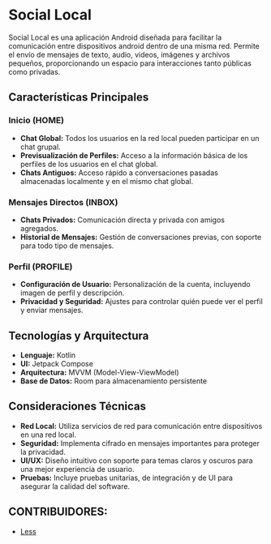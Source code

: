# Social Local

Social Local es una aplicación Android diseñada para facilitar la comunicación entre dispositivos android dentro de una misma red. Permite el envío de mensajes de texto, audio, videos, imágenes y archivos pequeños, proporcionando un espacio para interacciones tanto públicas como privadas.

## Características Principales

### Inicio (HOME)

- **Chat Global:** Todos los usuarios en la red local pueden participar en un chat grupal.
- **Previsualización de Perfiles:** Acceso a la información básica de los perfiles de los usuarios en el chat global.
- **Chats Antiguos:** Acceso rápido a conversaciones pasadas almacenadas localmente y en el mismo chat global.

### Mensajes Directos (INBOX)

- **Chats Privados:** Comunicación directa y privada con amigos agregados.
- **Historial de Mensajes:** Gestión de conversaciones previas, con soporte para todo tipo de mensajes.

### Perfil (PROFILE)

- **Configuración de Usuario:** Personalización de la cuenta, incluyendo imagen de perfil y descripción.
- **Privacidad y Seguridad:** Ajustes para controlar quién puede ver el perfil y enviar mensajes.

## Tecnologías y Arquitectura

- **Lenguaje:** Kotlin
- **UI:** Jetpack Compose
- **Arquitectura:** MVVM (Model-View-ViewModel)
- **Base de Datos:** Room para almacenamiento persistente

## Consideraciones Técnicas

- **Red Local:** Utiliza servicios de red para comunicación entre dispositivos en una red local.
- **Seguridad:** Implementa cifrado en mensajes importantes para proteger la privacidad.
- **UI/UX:** Diseño intuitivo con soporte para temas claros y oscuros para una mejor experiencia de usuario.
- **Pruebas:** Incluye pruebas unitarias, de integración y de UI para asegurar la calidad del software.


## CONTRIBUIDORES:

- [Less](https://github.com/less-dev)
